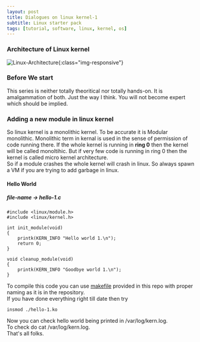 ```yaml
---
layout: post
title: Dialogues on linux kernel-1
subtitle: Linux starter pack
tags: [tutorial, software, linux, kernel, os]
---
```

### Architecture of Linux kernel
![Linux-Architecture](https://i.pinimg.com/originals/a4/76/e5/a476e5ac785fa192712b24316bfaf3c3.gif){:class="img-responsive"}
### Before We start
This series is neither totally theoritical nor totally hands-on. It is amalgammation of both. Just the way I think. You will not become expert which should be implied.  
### Adding a new module in linux kernel
So linux kernel is a monolithic kernel. To be accurate it is Modular monolithic. Monolithic term in kernal is used in the sense of permission of code running there. If the whole kernel is running in **ring 0** then the kernel will be called monoltihic. But if very few code is running in ring 0 then the kernel is called micro kernel architecture.  
So if a module crashes the whole kernel will crash in linux. So always spawn a VM if you are trying to add garbage in linux.
#### Hello World
##### file-name -> hello-1.c
```
#include <linux/module.h>
#include <linux/kernel.h>    

int init_module(void)
{
    printk(KERN_INFO "Hello world 1.\n");
    return 0;
}

void cleanup_module(void)
{
    printk(KERN_INFO "Goodbye world 1.\n");
}  

```
To compile this code you can use [makefile](https://github.com/rava-dosa/linux/tree/master/Linux-Hello%20world) provided in this repo with proper naming as it is in the repository.  
If you have done everything right till date then try
```
insmod ./hello-1.ko
```
Now you can check hello world being printed in /var/log/kern.log.  
To check do cat /var/log/kern.log.  
That's all folks.


